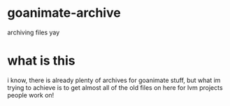 # goanimate-archive
archiving files yay

# what is this
i know, there is already plenty of archives for goanimate stuff, but what im trying to achieve is to get almost all of the old files on here for lvm projects
people work on!
